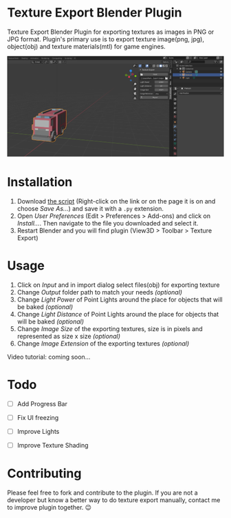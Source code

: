 # Texture Export Blender Plugin

Texture Export Blender Plugin for exporting textures as images in PNG or JPG format. Plugin's primary use is to export texture image(png, jpg), object(obj) and texture materials(mtl) for game engines.

![Texture Export Blender Plugin Screenshot](https://raw.githubusercontent.com/markokosticdev/texture-export-blender-plugin/master/texture_export.png)

# Installation

1.  Download [the script](https://raw.githubusercontent.com/markokosticdev/texture-export-blender-plugin/master/texture_export.py) (Right-click on the link or on the page it is on and choose  _Save As..._) and save it with a `.py` extension.
2.  Open _User Preferences_ (Edit > Preferences > Add-ons) and click on  _Install..._. Then navigate to the file you downloaded and select it.
3. Restart Blender and you will find plugin (View3D > Toolbar > Texture Export)


# Usage

1. Click on _Input_ and in import dialog select files(obj) for exporting texture
2. Change _Output_ folder path to match your needs _(optional)_
3. Change _Light Power_ of Point Lights around the place for objects that will be baked _(optional)_
4. Change _Light Distance_ of Point Lights around the place for objects that will be baked _(optional)_
5. Change _Image Size_ of the exporting textures, size is in pixels and represented as size x size _(optional)_
6. Change _Image Extension_ of the exporting textures _(optional)_

Video tutorial: coming soon...

# Todo

 - [ ] Add Progress Bar
 - [ ] Fix UI freezing
 - [ ] Improve Lights
 - [ ] Improve Texture Shading


# Contributing

Please feel free to fork and contribute to the plugin. If you are not a developer but know a better way to do texture export manually, contact me to improve plugin together. :wink:
